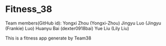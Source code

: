 # Fitness_38

Team members(GitHub id):
Yongxi Zhou (Yongxi-Zhou)
Jingyu Luo (Jingyu (Frankie) Luo)
Huanyu Bai (dexter0918bai)
Yue Liu (Lily Liu)


This is a fitness app generate by Team38 
